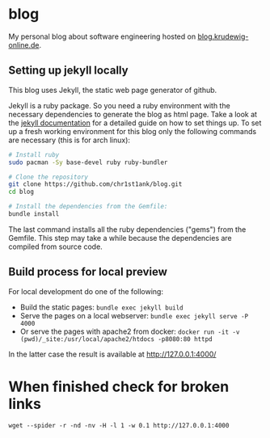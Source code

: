 # blog

My personal blog about software engineering hosted on [blog.krudewig-online.de](https://blog.krudewig-online.de).

## Setting up jekyll locally

This blog uses Jekyll, the static web page generator of github.

Jekyll is a ruby package. So you need a ruby environment with the necessary dependencies to generate the blog as html page. Take a look at the [jekyll documentation](https://jekyllrb.com/docs/step-by-step/01-setup/) for a detailed guide on how to set things up. To set up a fresh working environment for this blog only the following commands are necessary (this is for arch linux):

```bash
# Install ruby
sudo pacman -Sy base-devel ruby ruby-bundler

# Clone the repository
git clone https://github.com/chr1st1ank/blog.git
cd blog

# Install the dependencies from the Gemfile:
bundle install
```
The last command installs all the ruby dependencies ("gems") from the Gemfile. This step may take a while because the dependencies are compiled from source code.

## Build process for local preview

For local development do one of the following:
- Build the static pages: `bundle exec jekyll build`
- Serve the pages on a local webserver: `bundle exec jekyll serve -P 4000`
- Or serve the pages with apache2 from docker: `docker run -it -v (pwd)/_site:/usr/local/apache2/htdocs -p8080:80 httpd`

In the latter case the result is available at http://127.0.0.1:4000/

# When finished check for broken links
```shell
wget --spider -r -nd -nv -H -l 1 -w 0.1 http://127.0.0.1:4000
```
